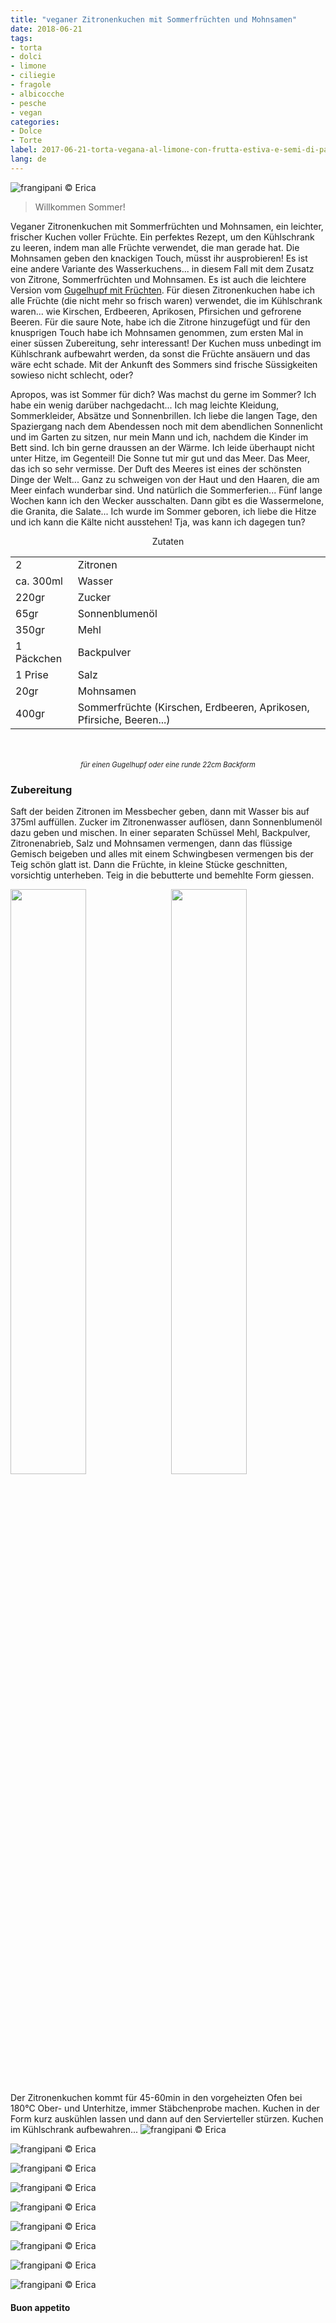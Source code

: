```yaml
---
title: "veganer Zitronenkuchen mit Sommerfrüchten und Mohnsamen"
date: 2018-06-21
tags:
- torta
- dolci
- limone
- ciliegie
- fragole
- albicocche
- pesche
- vegan
categories:
- Dolce
- Torte 
label: 2017-06-21-torta-vegana-al-limone-con-frutta-estiva-e-semi-di-papavero
lang: de 
---
```

![](../2018-06-21-torta-vegana-al-limone-con-frutta-estiva-e-semi-di-papavero/header.jpg "frangipani © Erica")

> Willkommen Sommer!

Veganer Zitronenkuchen mit Sommerfrüchten und Mohnsamen, ein leichter, frischer Kuchen voller Früchte. Ein perfektes Rezept, um den Kühlschrank zu leeren, indem man alle Früchte verwendet, die man gerade hat. Die Mohnsamen geben den knackigen Touch, müsst ihr ausprobieren! Es ist eine andere Variante des Wasserkuchens... in diesem Fall mit dem Zusatz von Zitrone, Sommerfrüchten und Mohnsamen. Es ist auch die leichtere Version vom <a href="https://frangipani.raiano.ch/2015-05-25-ciambella-alla-frutta/" target="_blank">Gugelhupf mit Früchten</a>. Für diesen Zitronenkuchen habe ich alle Früchte (die nicht mehr so frisch waren) verwendet, die im Kühlschrank waren... wie Kirschen, Erdbeeren, Aprikosen, Pfirsichen und gefrorene Beeren. Für die saure Note, habe ich die Zitrone hinzugefügt und für den knusprigen Touch habe ich Mohnsamen genommen, zum ersten Mal in einer süssen Zubereitung, sehr interessant! Der Kuchen muss unbedingt im Kühlschrank aufbewahrt werden, da sonst die Früchte ansäuern und das wäre echt schade. Mit der Ankunft des Sommers sind frische Süssigkeiten sowieso nicht schlecht, oder?

Apropos, was ist Sommer für dich? Was machst du gerne im Sommer? Ich habe ein wenig darüber nachgedacht... Ich mag leichte Kleidung, Sommerkleider, Absätze und Sonnenbrillen. Ich liebe die langen Tage, den Spaziergang nach dem Abendessen noch mit dem abendlichen Sonnenlicht und im Garten zu sitzen, nur mein Mann und ich, nachdem die Kinder im Bett sind. Ich bin gerne draussen an der Wärme. Ich leide überhaupt nicht unter Hitze, im Gegenteil! Die Sonne tut mir gut und das Meer. Das Meer, das ich so sehr vermisse. Der Duft des Meeres ist eines der schönsten Dinge der Welt... Ganz zu schweigen von der Haut und den Haaren, die am Meer einfach wunderbar sind. Und natürlich die Sommerferien... Fünf lange Wochen kann ich den Wecker ausschalten. Dann gibt es die Wassermelone, die Granita, die Salate... Ich wurde im Sommer geboren, ich liebe die Hitze und ich kann die Kälte nicht ausstehen! Tja, was kann ich dagegen tun?

<div id="wrapper" style="text-align: center">
  <div id="yourdiv" style="display: inline-block;">
    <div class="ingredients">
      <div class="ingredients-title">Zutaten</div>
      <table>
        <tbody>
          <tr>
            <td>2</td>
            <td>Zitronen</td>
          </tr>
          <tr>
            <td>ca. 300ml</td>
            <td>Wasser</td>
          </tr>
          <tr>
            <td>220gr</td>
            <td>Zucker</td>
          </tr>
          <tr>
            <td>65gr</td>
            <td>Sonnenblumenöl</td>
          </tr>
          <tr>
            <td>350gr</td>
            <td>Mehl</td>
          </tr>
          <tr>
            <td>1 Päckchen</td>
            <td>Backpulver</td>
          </tr>
          <tr>
            <td>1 Prise</td>
            <td>Salz</td>
          </tr>
          <tr>
            <td>20gr</td>
            <td>Mohnsamen</td>
          </tr>
          <tr>
            <td>400gr</td>
            <td>Sommerfrüchte (Kirschen, Erdbeeren, Aprikosen, Pfirsiche, Beeren...)</td>
          </tr>
        </tbody>
      </table>
      <br></br>
      <i class="pull-right" style="font-size: 80%;">für einen Gugelhupf oder eine runde 22cm Backform</i>
    </div>
  </div>
</div>


<h3>
  <font color="grey">
    <i class="fa-solid fa-gears"></i>
  </font> Zubereitung
</h3>

Saft der beiden Zitronen im Messbecher geben, dann mit Wasser bis auf 375ml auffüllen. Zucker im Zitronenwasser auflösen, dann Sonnenblumenöl dazu geben und mischen. In einer separaten Schüssel Mehl, Backpulver, Zitronenabrieb, Salz und Mohnsamen vermengen, dann das flüssige Gemisch beigeben und alles mit einem Schwingbesen vermengen bis der Teig schön glatt ist. Dann die Früchte, in kleine Stücke geschnitten, vorsichtig unterheben. Teig in die bebutterte und bemehlte Form giessen.
<p>
  <div style="width: 100%; margin-bottom: 0">
    <img style="float: left; width: 49%; margin-right: 1%" src="../2018-06-21-torta-vegana-al-limone-con-frutta-estiva-e-semi-di-papavero/impasto.jpg" alt="" title="frangipani © Erica" />
    <img style="float: left; width: 49%; margin-left: 1%" src="../2018-06-21-torta-vegana-al-limone-con-frutta-estiva-e-semi-di-papavero/teglia.jpg" alt="" title="frangipani © Erica" />
    <div style="clear: both"></div>
  </div>
</p>

Der Zitronenkuchen kommt für 45-60min in den vorgeheizten Ofen bei 180°C Ober- und Unterhitze, immer Stäbchenprobe machen. Kuchen in der Form kurz auskühlen lassen und dann auf den Servierteller stürzen. Kuchen im Kühlschrank aufbewahren...
![](../2018-06-21-torta-vegana-al-limone-con-frutta-estiva-e-semi-di-papavero/risultato1.jpg "frangipani © Erica")

![](../2018-06-21-torta-vegana-al-limone-con-frutta-estiva-e-semi-di-papavero/risultato2.jpg "frangipani © Erica")

![](../2018-06-21-torta-vegana-al-limone-con-frutta-estiva-e-semi-di-papavero/risultato3.jpg "frangipani © Erica")

![](../2018-06-21-torta-vegana-al-limone-con-frutta-estiva-e-semi-di-papavero/risultato4.jpg "frangipani © Erica")

![](../2018-06-21-torta-vegana-al-limone-con-frutta-estiva-e-semi-di-papavero/risultato5.jpg "frangipani © Erica")

![](../2018-06-21-torta-vegana-al-limone-con-frutta-estiva-e-semi-di-papavero/risultato6.jpg "frangipani © Erica")

![](../2018-06-21-torta-vegana-al-limone-con-frutta-estiva-e-semi-di-papavero/risultato7.jpg "frangipani © Erica")

![](../2018-06-21-torta-vegana-al-limone-con-frutta-estiva-e-semi-di-papavero/risultato8.jpg "frangipani © Erica")

![](../2018-06-21-torta-vegana-al-limone-con-frutta-estiva-e-semi-di-papavero/risultato9.jpg "frangipani © Erica")

<h4>Buon appetito
  <font color="red">
    <i class="fa-regular fa-face-smile"></i>
  </font>
</h4>
